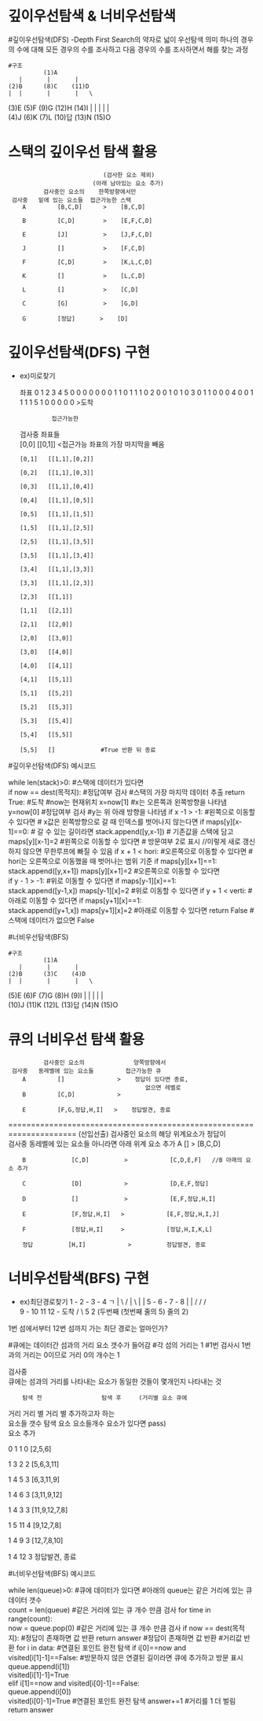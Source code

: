 # 깊이우선탐색 & 너비우선탐색

#깊이우선탐색(DFS)
-Depth First Search의 약자로 넓이 우선탐색 의미
하나의 경우의 수에 대해 모든 경우의 수를 조사하고 다음 경우의 수를 조사하면서 해를 찾는 과정

    #구조
              (1)A
       |       |       |
    (2)B      (8)C    (11)D   
    |  |       |       |   \
  (3)E (5)F   (9)G    (12)H (14)I
  |    |  |    |       |   \
(4)J (6)K (7)L (10)답 (13)N (15)O 

# 스택의 깊이우선 탐색 활용
 
                               (검사한 요소 제외)
                            (아래 남아있는 요소 추가)
              검사중인 요소의    한쪽방향에서만  
     검사중   밑에 있는 요소들  접근가능한 스택 
        A         [B,C,D]      >    [B,C,D]
       
        B         [C,D]        >    [E,F,C,D]

        E         [J]          >    [J,F,C,D]

        J         []           >    [F,C,D]

        F         [C,D]        >    [K,L,C,D]

        K         []           >    [L,C,D]

        L         []           >    [C,D]

        C         [G]          >    [G,D]

        G         [정답]       >    [D]


# 깊이우선탐색(DFS) 구현

- ex)미로찾기

    좌표 0 1 2 3 4 5 
    0  0 0 0 0 0 0
    1  1 0 1 1 1 0
    2  0 0 1 0 1 0
    3  0 1 1 0 0 0
    4  0 0 1 1 1 1 
    5  1 0 0 0 0 0 >도착
    
                              
               접근가능한    
     검사중      좌표들       
      [0,0]      [[0,1]]     <접근가능 좌표의 가장 마지막을 빼옴
       
      [0,1]   [[1,1],[0,2]]      

      [0,2]   [[1,1],[0,3]]  

      [0,3]   [[1,1],[0,4]]  

      [0,4]   [[1,1],[0,5]]  

      [0,5]   [[1,1],[1,5]]  

      [1,5]   [[1,1],[2,5]]  

      [2,5]   [[1,1],[3,5]]  

      [3,5]   [[1,1],[3,4]]  

      [3,4]   [[1,1],[3,3]]  

      [3,3]   [[1,1],[2,3]]  
      
      [2,3]   [[1,1]]  

      [1,1]   [[2,1]]

      [2,1]   [[2,0]]

      [2,0]   [[3,0]]

      [3,0]   [[4,0]] 

      [4,0]   [[4,1]]           

      [4,1]   [[5,1]]           

      [5,1]   [[5,2]]                 

      [5,2]   [[5,3]]           

      [5,3]   [[5,4]] 

      [5,4]   [[5,5]]  
      
      [5,5]   []             #True 반환 뒤 종료

#깊이우선탐색(DFS) 예시코드

while len(stack)>0:                  #스택에 데이터가 있다면                             
    if now == dest(목적지):          #정답여부 검사      #스택의 가장 마지막 데이터 추출
        return True: #도착                               #now는 현재위치 
    x=now[1]                                             #x는 오른쪽과 왼쪽방향을 나타냄
    y=now[0]                         #정답여부 검사      #y는 위 아래 방향을 나타냄
    if x -1 > -1:                    #왼쪽으로 이동할 수 있다면    # x값은 왼쪽방향으로 갈 때 인덱스를 벗어나지 않는다면
        if maps[y][x-1]==0:                                        # 갈 수 있는 길이라면
            stack.append([y,x-1])                                  # 기존값을 스택에 담고
            maps[y][x-1]=2           #왼쪽으로 이동할 수 있다면    # 방문여부 2로 표시 //이렇게 새로 갱신하지 않으면 무한루프에 빠질 수 있음
        if x + 1 < hori:             #오른쪽으로 이동할 수 있다면  # hori는 오른쪽으로 이동했을 때 벗어나는 범위 기준 
            if maps[y][x+1]==1:      
                stack.append([y,x+1])
                maps[y][x+1]=2       #오른쪽으로 이동할 수 있다면  
        if y - 1 > -1:               #위로 이동할 수 있다면
            if maps[y-1][x]==1:      
                stack.append([y-1,x])
                maps[y-1][x]=2       #위로 이동할 수 있다면
        if y + 1 < verti:            #아래로 이동할 수 있다면
            if maps[y+1][x]==1:      
                stack.append([y+1,x])
                maps[y+1][x]=2       #아래로 이동할 수 있다면 
    return False                     #스택에 데이터가 없으면 False


#너비우선탐색(BFS)

    #구조
              (1)A
       |       |       |
    (2)B      (3)C    (4)D   
    |  |       |       |   \
  (5)E (6)F   (7)G    (8)H (9)I
  |    |  |    |       |   \
(10)J (11)K (12)L (13)답 (14)N (15)O 

# 큐의 너비우선 탐색 활용
 
              검사중인 요소의              양쪽방향에서 
     검사중   동레벨에 있는 요소들         접근가능한 큐 
        A         []               >    정답이 있다면 종료,
                                           없으면 레벨로 
        B         [C,D]            >    
       
        E         [F,G,정답,H,I]   >    정답발견, 종료
                                        

=====================================================================
                                                (선입선출) 
                검사중인 요소의             해당 위계요소가 정답이  
     검사중   동레벨에 있는 요소들       아니라면 아래 위계 요소 추가
        A             []             >            [B,C,D]
                                     
        B             [C,D]          >            [C,D,E,F]   //B 아래의 요소 추가
       
        C             [D]            >            [D,E,F,정답]               

        D             []             >            [E,F,정답,H,I] 

        E             [F,정답,H,I]   >            [E,F,정답,H,I,J] 

        F             [정답,H,I]     >            [정답,H,I,K,L] 

        정답          [H,I]            >          정답발견, 종료
                                        

# 너비우선탐색(BFS) 구현

- ex)최단경로찾기
 1 - 2 - 3 - 4 ㄱ
 | \   / | \ |  |
 5 - 6 - 7 - 8  |
 |     /   /   /  
 9 - 10  11  12 - 도착 
        /   \ 
       5     2
(두번째   (첫번째 
 줄의 5)   줄의 2)

1번 섬에서부터 12번 섬까지 가는 최단 경로는 얼마인가?

#큐에는 데이터간 섬과의 거리 요소 갯수가 들어감
#각 섬의 거리는 1
#1번 검사시 1번과의 거리는 0이므로 거리 0의 개수는 1

검사중  
큐에는 섬과의 거리를 나타내는 요소가 동일한 것들이 몇개인지 나타내는 것

        탐색 전                 탐색 후     (거리별 요소 큐에 
 거리   거리 별                 거리 별      추가하고자 하는  
       요소들 갯수  탐색 요소  요소들개수   요소가 있다면 pass)         
                                                요소 추가
                                    
   0        1           1          0             [2,5,6]             
                                                
   1        3           2          2             [5,6,3,11]

   1        4           5          3             [6,3,11,9] 

   1        4           6          3             [3,11,9,12]

   1        4           3          3             [11,9,12,7,8]                       
 
   1        5           11         4             [9,12,7,8]

   1        4           9          3             [12,7,8,10]

   1        4           12         3             정답발견, 종료 

#너비우선탐색(BFS) 예시코드
                                                
while len(queue)>0:                              #큐에 데이터가 있다면
    #아래의 queue는 같은 거리에 있는 큐 데이터 갯수  
    count = len(queue)                           #같은 거리에 있는 큐 개수 만큼 검사 
    for time in range(count):                    
    now = queue.pop(0)                           #같은 거리에 있는 큐 개수 만큼 검사
    if now == dest(목적지):                      #정답이 존재하면 값 반환 
        return answer                            #정답이 존재하면 값 반환 #거리값 반환
    for i in data:                               #연결된 포인트 완전 탐색
        if i[0]==now and visited[i[1]-1]==False:                           #방문하지 않은 연결된 길이라면 큐에 추가하고 방문 표시
        queue.append(i[1])                       
        visited[i[1]-1]=True                       
    elif i[1]==now and visited[i[0]-1]==False:   
        queue.append(i[0])                        
        visited[i[0]-1]=True                     #연결된 포인트 완전 탐색
    answer+=1                                    #거리를 1 더 벌림
return answer     
